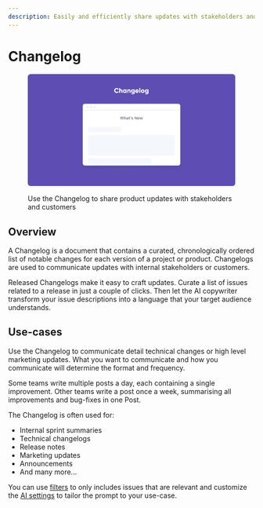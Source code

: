```yaml
---
description: Easily and efficiently share updates with stakeholders and customers.
---
```


# Changelog

<figure><img src="../../.gitbook/assets/Changelog - Header.png" alt=""><figcaption><p>Use the Changelog to share product updates with stakeholders and customers</p></figcaption></figure>

## Overview

A Changelog is a document that contains a curated, chronologically ordered list of notable changes for each version of a project or product. Changelogs are used to communicate updates with internal stakeholders or customers. &#x20;

Released Changelogs make it easy to craft updates. Curate a list of issues related to a release in just a couple of clicks. Then let the AI copywriter transform your issue descriptions into a language that your target audience understands.

## Use-cases

Use the Changelog to communicate detail technical changes or high level marketing updates. What you want to communicate and how you communicate will determine the format and frequency.&#x20;

Some teams write multiple posts a day, each containing a single improvement. Other teams write a post once a week, summarising all improvements and bug-fixes in one Post.&#x20;

The Changelog is often used for:&#x20;

* Internal sprint summaries&#x20;
* Technical changelogs&#x20;
* Release notes
* Marketing updates
* Announcements
* And many more...

You can use [filters](editor/staging-area.md) to only includes issues that are relevant and customize the [AI settings](../settings/artificial-intelligence.md) to tailor the prompt to your use-case.&#x20;

